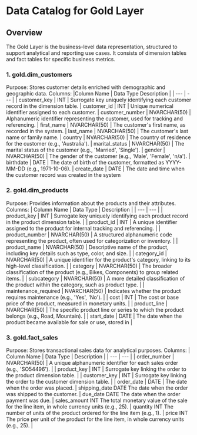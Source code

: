 # Data Catalog for Gold Layer
## Overview
The Gold Layer is the business-level data representation, structured to support analytical and reporting use cases. It consists of dimension tables and fact tables for specific business metrics.

### 1. gold.dim_customers
Purpose: Stores customer details enriched with demographic and geographic data.
Columns:
|Column Name | Data Type	Description |
| --- | --- |
| customer_key	| INT	| Surrogate key uniquely identifying each customer record in the dimension table.
| customer_id	| INT	| Unique numerical identifier assigned to each customer.
| customer_number	| NVARCHAR(50)	| Alphanumeric identifier representing the customer, used for tracking and referencing.
| first_name	| NVARCHAR(50)	| The customer's first name, as recorded in the system.
| last_name	| NVARCHAR(50)	| The customer's last name or family name.
| country	| NVARCHAR(50)	| The country of residence for the customer (e.g., 'Australia').
| marital_status	| NVARCHAR(50)	| The marital status of the customer (e.g., 'Married', 'Single').
| gender	| NVARCHAR(50)	| The gender of the customer (e.g., 'Male', 'Female', 'n/a').
| birthdate	| DATE	| The date of birth of the customer, formatted as YYYY-MM-DD (e.g., 1971-10-06).
| create_date	| DATE	| The date and time when the customer record was created in the system

### 2. gold.dim_products
Purpose: Provides information about the products and their attributes.
Columns:
| Column Name	| Data Type |	Description |
| --- | --- |
| product_key	| INT	| Surrogate key uniquely identifying each product record in the product dimension table. |
| product_id	| INT	| A unique identifier assigned to the product for internal tracking and referencing. |
| product_number	| NVARCHAR(50)	| A structured alphanumeric code representing the product, often used for categorization or inventory. |
| product_name	| NVARCHAR(50)	| Descriptive name of the product, including key details such as type, color, and size. |
| category_id	| NVARCHAR(50)	| A unique identifier for the product's category, linking to its high-level classification. |
| category	| NVARCHAR(50)	| The broader classification of the product (e.g., Bikes, Components) to group related items. |
| subcategory	| NVARCHAR(50)	| A more detailed classification of the product within the category, such as product type. |
| maintenance_required	| NVARCHAR(50)	| Indicates whether the product requires maintenance (e.g., 'Yes', 'No'). |
| cost	| INT	| The cost or base price of the product, measured in monetary units. |
| product_line	| NVARCHAR(50)	| The specific product line or series to which the product belongs (e.g., Road, Mountain). |
| start_date	| DATE	| The date when the product became available for sale or use, stored in |

### 3. gold.fact_sales
Purpose: Stores transactional sales data for analytical purposes.
Columns:
| Column Name	| Data Type	| Description |
| --- | --- |
| order_number	| NVARCHAR(50)	| A unique alphanumeric identifier for each sales order (e.g., 'SO54496'). |
| product_key	| INT	| Surrogate key linking the order to the product dimension table. |
| customer_key	| INT	| Surrogate key linking the order to the customer dimension table. |
| order_date	| DATE	| The date when the order was placed. |
shipping_date	DATE	The date when the order was shipped to the customer. |
due_date	DATE	The date when the order payment was due. |
sales_amount	INT	The total monetary value of the sale for the line item, in whole currency units (e.g., 25). |
quantity	INT	The number of units of the product ordered for the line item (e.g., 1). |
price	INT	The price per unit of the product for the line item, in whole currency units (e.g., 25). |
